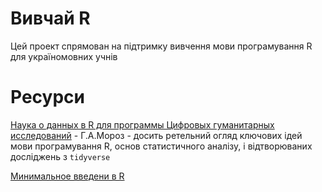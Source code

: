 Вивчай R
========
Цей проект спрямован на підтримку вивчення мови програмування R для україномовних учнів

# Ресурси
[Наука о данных в R для программы Цифровых гуманитарных исследований][moroz] - Г.А.Мороз - досить ретельний огляд ключових ідей мови програмування R, основ статистичного аналізу, і відтворюваних досліджень з `tidyverse` 

[Минимальное введени в R][tarasenko]  



[moroz]:https://agricolamz.github.io/DS_for_DH/
[tarasenko]:https://tvims.nsu.ru/tarasenko/files/01_basics.pdf


